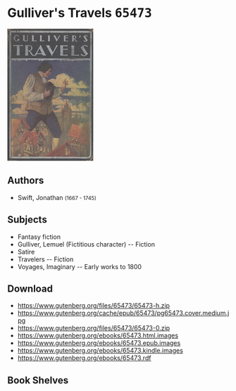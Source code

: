 # Gulliver's Travels <kbd>65473</kbd>

![](./cover.medium.jpg "")

## Authors


 - Swift, Jonathan <small>(1667 - 1745)</small>

## Subjects


 - Fantasy fiction
 - Gulliver, Lemuel (Fictitious character) -- Fiction
 - Satire
 - Travelers -- Fiction
 - Voyages, Imaginary -- Early works to 1800

## Download


 - https://www.gutenberg.org/files/65473/65473-h.zip
 - https://www.gutenberg.org/cache/epub/65473/pg65473.cover.medium.jpg
 - https://www.gutenberg.org/files/65473/65473-0.zip
 - https://www.gutenberg.org/ebooks/65473.html.images
 - https://www.gutenberg.org/ebooks/65473.epub.images
 - https://www.gutenberg.org/ebooks/65473.kindle.images
 - https://www.gutenberg.org/ebooks/65473.rdf

## Book Shelves


